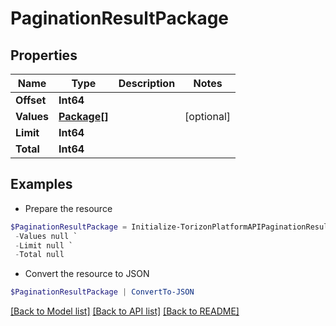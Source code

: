 # PaginationResultPackage
## Properties

Name | Type | Description | Notes
------------ | ------------- | ------------- | -------------
**Offset** | **Int64** |  | 
**Values** | [**Package[]**](Package.md) |  | [optional] 
**Limit** | **Int64** |  | 
**Total** | **Int64** |  | 

## Examples

- Prepare the resource
```powershell
$PaginationResultPackage = Initialize-TorizonPlatformAPIPaginationResultPackage  -Offset null `
 -Values null `
 -Limit null `
 -Total null
```

- Convert the resource to JSON
```powershell
$PaginationResultPackage | ConvertTo-JSON
```

[[Back to Model list]](../README.md#documentation-for-models) [[Back to API list]](../README.md#documentation-for-api-endpoints) [[Back to README]](../README.md)

